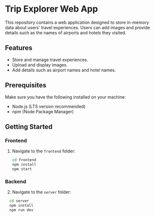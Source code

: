 # Trip Explorer Web App

This repository contains a web application designed to store in-memory data about users' travel experiences. Users can add images and provide details such as the names of airports and hotels they visited.

## Features
- Store and manage travel experiences.
- Upload and display images.
- Add details such as airport names and hotel names.

## Prerequisites
Make sure you have the following installed on your machine:
- Node.js (LTS version recommended)
- npm (Node Package Manager)

## Getting Started

### Frontend
1. Navigate to the `frontend` folder:
   ```bash
   cd frontend
   npm install
   npm start

### Backend
2. Navigate to the `server` folder:
  ```bash
    cd server
    npm install
    npm run dev
    
